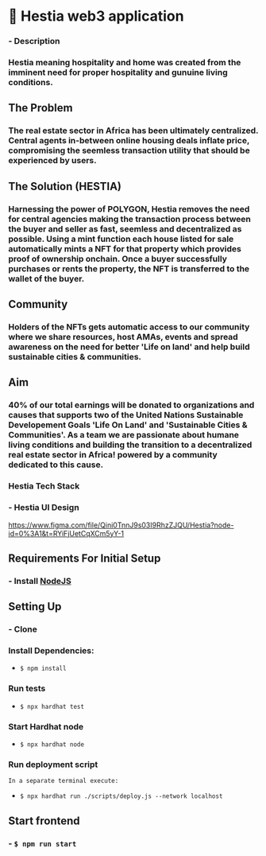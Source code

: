 # :hotel: Hestia web3 application

### - Description

### Hestia meaning hospitality and home was created from the imminent need for proper hospitality and gunuine living conditions.

## The Problem
### The real estate sector in Africa has been ultimately centralized. Central agents in-between online housing deals inflate price, compromising the seemless transaction utility that should be experienced by users. 

## The Solution (HESTIA)
### Harnessing the power of POLYGON, Hestia removes the need for central agencies making the transaction process between the buyer and seller as fast, seemless and decentralized as possible. Using a mint function each house listed for sale automatically mints a NFT for that property which provides proof of ownership onchain. Once a buyer successfully purchases or rents the property, the NFT is transferred to the wallet of the buyer. 

## Community
### Holders of the NFTs gets automatic access to our community where we share resources, host AMAs, events and spread awareness on the need for better 'Life on land' and help build sustainable cities & communities.

## Aim
### 40% of our total earnings will be donated to organizations and causes that supports two of the United Nations Sustainable Developement Goals 'Life On Land' and 'Sustainable Cities & Communities'. As a team we are passionate about humane living conditions and building the transition to a decentralized real estate sector in Africa! powered by a community dedicated to this cause.



### Hestia Tech Stack
 


### - Hestia UI Design
 https://www.figma.com/file/Qini0TnnJ9s03I9RhzZJQU/Hestia?node-id=0%3A1&t=RYiFjUetCqXCm5yY-1


## Requirements For Initial Setup
### - Install [NodeJS](https://nodejs.org/en/)

## Setting Up

### -  Clone

### Install Dependencies:
- `$ npm install`

### Run tests

- `$ npx hardhat test`

### Start Hardhat node
- `$ npx hardhat node`

### Run deployment script
    In a separate terminal execute:
- `$ npx hardhat run ./scripts/deploy.js --network localhost`

## Start frontend

### - `$ npm run start`


<!-- npm install -D tailwindcss postcss autoprefixe

npx tailwindcss init -p

npm install postcss@latest -->
